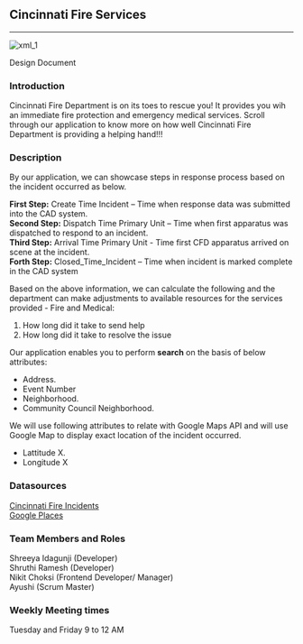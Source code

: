 
## Cincinnati Fire Services

---


![xml_1](https://user-images.githubusercontent.com/77543344/111858065-5f838600-890c-11eb-9bf1-e7615c090d28.jpeg)

Design Document


### Introduction
Cincinnati Fire Department is on its toes to rescue you! It provides you wih an immediate fire protection and emergency medical services.
Scroll through our application to know more on how well Cincinnati Fire Department is providing a helping hand!!!


### Description
By our application, we can showcase steps in response process based on the incident occurred as below.   

**First Step:** Create Time Incident – Time when response data was submitted into the CAD system.   
**Second Step:** Dispatch Time Primary Unit – Time when first apparatus was dispatched to respond to an incident.   
**Third Step:** Arrival Time Primary Unit - Time first CFD apparatus arrived on scene at the incident.   
**Forth Step:** Closed_Time_Incident – Time when incident is marked complete in the CAD system
 
Based on the above information, we can calculate the following and the department can make adjustments to available resources for the services provided - Fire and Medical:

1.    How long did it take to send help
2.    How long did it take to resolve the issue



Our application enables you to perform **search** on the basis of below attributes:   



- Address.    
- Event Number
- Neighborhood. 
- Community Council Neighborhood.   

We will use following attributes to relate with Google Maps API and will use Google Map to display exact location of the incident occurred.   
- Lattitude X.   
- Longitude X

### Datasources
[Cincinnati Fire Incidents](https://data.cincinnati-oh.gov/Efficient-Service-Delivery/City-of-Cincinnati-Employees-w-Salaries/wmj4-ygbf/data)  
[Google Places](https://developers.google.com/maps/documentation/places/web-service/overview)

### Team Members and Roles
Shreeya Idagunji (Developer)  
Shruthi Ramesh (Developer)  
Nikit Choksi (Frontend Developer/ Manager)  
Ayushi (Scrum Master)  

### Weekly Meeting times
Tuesday and Friday 9 to 12 AM
